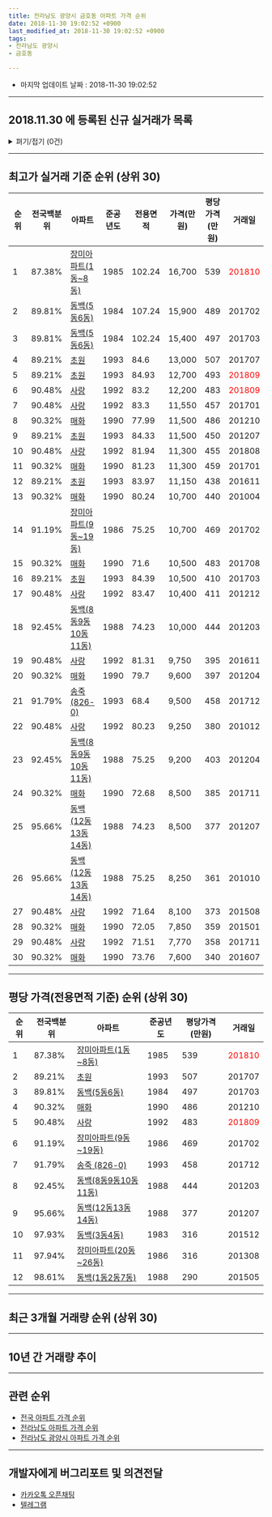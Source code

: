 ```yaml
---
title: 전라남도 광양시 금호동 아파트 가격 순위
date: 2018-11-30 19:02:52 +0900
last_modified_at: 2018-11-30 19:02:52 +0900
tags:
- 전라남도 광양시
- 금호동

---
```


* 마지막 업데이트 날짜 : 2018-11-30 19:02:52

---

## 2018.11.30 에 등록된 신규 실거래가 목록

<details>
<summary>펴기/접기 (0건)</summary>
<div markdown="1">

|아파트|전국백분위|준공년도|전용면적|가격(만원)|평당가격(만원)|거래일|
|---|---|---|---|---|---|---|
|없음|||||||


</div>
</details>

---

## 최고가 실거래 기준 순위 (상위 30)


|순위|전국백분위|아파트|준공년도|전용면적|가격(만원)|평당가격(만원)|거래일|
|---|---|---|---|---|---|---|---|
|1|87.38%|[장미아파트(1동~8동)](https://search.naver.com/search.naver?query=%EC%A0%84%EB%9D%BC%EB%82%A8%EB%8F%84+%EA%B4%91%EC%96%91%EC%8B%9C+%EA%B8%88%ED%98%B8%EB%8F%99+%EC%9E%A5%EB%AF%B8%EC%95%84%ED%8C%8C%ED%8A%B8%281%EB%8F%99%7E8%EB%8F%99%29)|1985|102.24|16,700|539|<span style="color:red">201810</span>|
|2|89.81%|[동백(5동6동)](https://search.naver.com/search.naver?query=%EC%A0%84%EB%9D%BC%EB%82%A8%EB%8F%84+%EA%B4%91%EC%96%91%EC%8B%9C+%EA%B8%88%ED%98%B8%EB%8F%99+%EB%8F%99%EB%B0%B1%285%EB%8F%996%EB%8F%99%29)|1984|107.24|15,900|489|201702|
|3|89.81%|[동백(5동6동)](https://search.naver.com/search.naver?query=%EC%A0%84%EB%9D%BC%EB%82%A8%EB%8F%84+%EA%B4%91%EC%96%91%EC%8B%9C+%EA%B8%88%ED%98%B8%EB%8F%99+%EB%8F%99%EB%B0%B1%285%EB%8F%996%EB%8F%99%29)|1984|102.24|15,400|497|201703|
|4|89.21%|[초원](https://search.naver.com/search.naver?query=%EC%A0%84%EB%9D%BC%EB%82%A8%EB%8F%84+%EA%B4%91%EC%96%91%EC%8B%9C+%EA%B8%88%ED%98%B8%EB%8F%99+%EC%B4%88%EC%9B%90)|1993|84.6|13,000|507|201707|
|5|89.21%|[초원](https://search.naver.com/search.naver?query=%EC%A0%84%EB%9D%BC%EB%82%A8%EB%8F%84+%EA%B4%91%EC%96%91%EC%8B%9C+%EA%B8%88%ED%98%B8%EB%8F%99+%EC%B4%88%EC%9B%90)|1993|84.93|12,700|493|<span style="color:red">201809</span>|
|6|90.48%|[사랑](https://search.naver.com/search.naver?query=%EC%A0%84%EB%9D%BC%EB%82%A8%EB%8F%84+%EA%B4%91%EC%96%91%EC%8B%9C+%EA%B8%88%ED%98%B8%EB%8F%99+%EC%82%AC%EB%9E%91)|1992|83.2|12,200|483|<span style="color:red">201809</span>|
|7|90.48%|[사랑](https://search.naver.com/search.naver?query=%EC%A0%84%EB%9D%BC%EB%82%A8%EB%8F%84+%EA%B4%91%EC%96%91%EC%8B%9C+%EA%B8%88%ED%98%B8%EB%8F%99+%EC%82%AC%EB%9E%91)|1992|83.3|11,550|457|201701|
|8|90.32%|[매화](https://search.naver.com/search.naver?query=%EC%A0%84%EB%9D%BC%EB%82%A8%EB%8F%84+%EA%B4%91%EC%96%91%EC%8B%9C+%EA%B8%88%ED%98%B8%EB%8F%99+%EB%A7%A4%ED%99%94)|1990|77.99|11,500|486|201210|
|9|89.21%|[초원](https://search.naver.com/search.naver?query=%EC%A0%84%EB%9D%BC%EB%82%A8%EB%8F%84+%EA%B4%91%EC%96%91%EC%8B%9C+%EA%B8%88%ED%98%B8%EB%8F%99+%EC%B4%88%EC%9B%90)|1993|84.33|11,500|450|201207|
|10|90.48%|[사랑](https://search.naver.com/search.naver?query=%EC%A0%84%EB%9D%BC%EB%82%A8%EB%8F%84+%EA%B4%91%EC%96%91%EC%8B%9C+%EA%B8%88%ED%98%B8%EB%8F%99+%EC%82%AC%EB%9E%91)|1992|81.94|11,300|455|201808|
|11|90.32%|[매화](https://search.naver.com/search.naver?query=%EC%A0%84%EB%9D%BC%EB%82%A8%EB%8F%84+%EA%B4%91%EC%96%91%EC%8B%9C+%EA%B8%88%ED%98%B8%EB%8F%99+%EB%A7%A4%ED%99%94)|1990|81.23|11,300|459|201701|
|12|89.21%|[초원](https://search.naver.com/search.naver?query=%EC%A0%84%EB%9D%BC%EB%82%A8%EB%8F%84+%EA%B4%91%EC%96%91%EC%8B%9C+%EA%B8%88%ED%98%B8%EB%8F%99+%EC%B4%88%EC%9B%90)|1993|83.97|11,150|438|201611|
|13|90.32%|[매화](https://search.naver.com/search.naver?query=%EC%A0%84%EB%9D%BC%EB%82%A8%EB%8F%84+%EA%B4%91%EC%96%91%EC%8B%9C+%EA%B8%88%ED%98%B8%EB%8F%99+%EB%A7%A4%ED%99%94)|1990|80.24|10,700|440|201004|
|14|91.19%|[장미아파트(9동~19동)](https://search.naver.com/search.naver?query=%EC%A0%84%EB%9D%BC%EB%82%A8%EB%8F%84+%EA%B4%91%EC%96%91%EC%8B%9C+%EA%B8%88%ED%98%B8%EB%8F%99+%EC%9E%A5%EB%AF%B8%EC%95%84%ED%8C%8C%ED%8A%B8%289%EB%8F%99%7E19%EB%8F%99%29)|1986|75.25|10,700|469|201702|
|15|90.32%|[매화](https://search.naver.com/search.naver?query=%EC%A0%84%EB%9D%BC%EB%82%A8%EB%8F%84+%EA%B4%91%EC%96%91%EC%8B%9C+%EA%B8%88%ED%98%B8%EB%8F%99+%EB%A7%A4%ED%99%94)|1990|71.6|10,500|483|201708|
|16|89.21%|[초원](https://search.naver.com/search.naver?query=%EC%A0%84%EB%9D%BC%EB%82%A8%EB%8F%84+%EA%B4%91%EC%96%91%EC%8B%9C+%EA%B8%88%ED%98%B8%EB%8F%99+%EC%B4%88%EC%9B%90)|1993|84.39|10,500|410|201703|
|17|90.48%|[사랑](https://search.naver.com/search.naver?query=%EC%A0%84%EB%9D%BC%EB%82%A8%EB%8F%84+%EA%B4%91%EC%96%91%EC%8B%9C+%EA%B8%88%ED%98%B8%EB%8F%99+%EC%82%AC%EB%9E%91)|1992|83.47|10,400|411|201212|
|18|92.45%|[동백(8동9동10동11동)](https://search.naver.com/search.naver?query=%EC%A0%84%EB%9D%BC%EB%82%A8%EB%8F%84+%EA%B4%91%EC%96%91%EC%8B%9C+%EA%B8%88%ED%98%B8%EB%8F%99+%EB%8F%99%EB%B0%B1%288%EB%8F%999%EB%8F%9910%EB%8F%9911%EB%8F%99%29)|1988|74.23|10,000|444|201203|
|19|90.48%|[사랑](https://search.naver.com/search.naver?query=%EC%A0%84%EB%9D%BC%EB%82%A8%EB%8F%84+%EA%B4%91%EC%96%91%EC%8B%9C+%EA%B8%88%ED%98%B8%EB%8F%99+%EC%82%AC%EB%9E%91)|1992|81.31|9,750|395|201611|
|20|90.32%|[매화](https://search.naver.com/search.naver?query=%EC%A0%84%EB%9D%BC%EB%82%A8%EB%8F%84+%EA%B4%91%EC%96%91%EC%8B%9C+%EA%B8%88%ED%98%B8%EB%8F%99+%EB%A7%A4%ED%99%94)|1990|79.7|9,600|397|201204|
|21|91.79%|[송죽 (826-0)](https://search.naver.com/search.naver?query=%EC%A0%84%EB%9D%BC%EB%82%A8%EB%8F%84+%EA%B4%91%EC%96%91%EC%8B%9C+%EA%B8%88%ED%98%B8%EB%8F%99+%EC%86%A1%EC%A3%BD+%28826-0%29)|1993|68.4|9,500|458|201712|
|22|90.48%|[사랑](https://search.naver.com/search.naver?query=%EC%A0%84%EB%9D%BC%EB%82%A8%EB%8F%84+%EA%B4%91%EC%96%91%EC%8B%9C+%EA%B8%88%ED%98%B8%EB%8F%99+%EC%82%AC%EB%9E%91)|1992|80.23|9,250|380|201012|
|23|92.45%|[동백(8동9동10동11동)](https://search.naver.com/search.naver?query=%EC%A0%84%EB%9D%BC%EB%82%A8%EB%8F%84+%EA%B4%91%EC%96%91%EC%8B%9C+%EA%B8%88%ED%98%B8%EB%8F%99+%EB%8F%99%EB%B0%B1%288%EB%8F%999%EB%8F%9910%EB%8F%9911%EB%8F%99%29)|1988|75.25|9,200|403|201204|
|24|90.32%|[매화](https://search.naver.com/search.naver?query=%EC%A0%84%EB%9D%BC%EB%82%A8%EB%8F%84+%EA%B4%91%EC%96%91%EC%8B%9C+%EA%B8%88%ED%98%B8%EB%8F%99+%EB%A7%A4%ED%99%94)|1990|72.68|8,500|385|201711|
|25|95.66%|[동백(12동13동14동)](https://search.naver.com/search.naver?query=%EC%A0%84%EB%9D%BC%EB%82%A8%EB%8F%84+%EA%B4%91%EC%96%91%EC%8B%9C+%EA%B8%88%ED%98%B8%EB%8F%99+%EB%8F%99%EB%B0%B1%2812%EB%8F%9913%EB%8F%9914%EB%8F%99%29)|1988|74.23|8,500|377|201207|
|26|95.66%|[동백(12동13동14동)](https://search.naver.com/search.naver?query=%EC%A0%84%EB%9D%BC%EB%82%A8%EB%8F%84+%EA%B4%91%EC%96%91%EC%8B%9C+%EA%B8%88%ED%98%B8%EB%8F%99+%EB%8F%99%EB%B0%B1%2812%EB%8F%9913%EB%8F%9914%EB%8F%99%29)|1988|75.25|8,250|361|201010|
|27|90.48%|[사랑](https://search.naver.com/search.naver?query=%EC%A0%84%EB%9D%BC%EB%82%A8%EB%8F%84+%EA%B4%91%EC%96%91%EC%8B%9C+%EA%B8%88%ED%98%B8%EB%8F%99+%EC%82%AC%EB%9E%91)|1992|71.64|8,100|373|201508|
|28|90.32%|[매화](https://search.naver.com/search.naver?query=%EC%A0%84%EB%9D%BC%EB%82%A8%EB%8F%84+%EA%B4%91%EC%96%91%EC%8B%9C+%EA%B8%88%ED%98%B8%EB%8F%99+%EB%A7%A4%ED%99%94)|1990|72.05|7,850|359|201501|
|29|90.48%|[사랑](https://search.naver.com/search.naver?query=%EC%A0%84%EB%9D%BC%EB%82%A8%EB%8F%84+%EA%B4%91%EC%96%91%EC%8B%9C+%EA%B8%88%ED%98%B8%EB%8F%99+%EC%82%AC%EB%9E%91)|1992|71.51|7,770|358|201711|
|30|90.32%|[매화](https://search.naver.com/search.naver?query=%EC%A0%84%EB%9D%BC%EB%82%A8%EB%8F%84+%EA%B4%91%EC%96%91%EC%8B%9C+%EA%B8%88%ED%98%B8%EB%8F%99+%EB%A7%A4%ED%99%94)|1990|73.76|7,600|340|201607|


---

## 평당 가격(전용면적 기준) 순위 (상위 30)


|순위|전국백분위|아파트|준공년도|평당가격(만원)|거래일|
|---|---|---|---|---|---|
|1|87.38%|[장미아파트(1동~8동)](https://search.naver.com/search.naver?query=%EC%A0%84%EB%9D%BC%EB%82%A8%EB%8F%84+%EA%B4%91%EC%96%91%EC%8B%9C+%EA%B8%88%ED%98%B8%EB%8F%99+%EC%9E%A5%EB%AF%B8%EC%95%84%ED%8C%8C%ED%8A%B8%281%EB%8F%99%7E8%EB%8F%99%29)|1985|539|<span style="color:red">201810</span>|
|2|89.21%|[초원](https://search.naver.com/search.naver?query=%EC%A0%84%EB%9D%BC%EB%82%A8%EB%8F%84+%EA%B4%91%EC%96%91%EC%8B%9C+%EA%B8%88%ED%98%B8%EB%8F%99+%EC%B4%88%EC%9B%90)|1993|507|201707|
|3|89.81%|[동백(5동6동)](https://search.naver.com/search.naver?query=%EC%A0%84%EB%9D%BC%EB%82%A8%EB%8F%84+%EA%B4%91%EC%96%91%EC%8B%9C+%EA%B8%88%ED%98%B8%EB%8F%99+%EB%8F%99%EB%B0%B1%285%EB%8F%996%EB%8F%99%29)|1984|497|201703|
|4|90.32%|[매화](https://search.naver.com/search.naver?query=%EC%A0%84%EB%9D%BC%EB%82%A8%EB%8F%84+%EA%B4%91%EC%96%91%EC%8B%9C+%EA%B8%88%ED%98%B8%EB%8F%99+%EB%A7%A4%ED%99%94)|1990|486|201210|
|5|90.48%|[사랑](https://search.naver.com/search.naver?query=%EC%A0%84%EB%9D%BC%EB%82%A8%EB%8F%84+%EA%B4%91%EC%96%91%EC%8B%9C+%EA%B8%88%ED%98%B8%EB%8F%99+%EC%82%AC%EB%9E%91)|1992|483|<span style="color:red">201809</span>|
|6|91.19%|[장미아파트(9동~19동)](https://search.naver.com/search.naver?query=%EC%A0%84%EB%9D%BC%EB%82%A8%EB%8F%84+%EA%B4%91%EC%96%91%EC%8B%9C+%EA%B8%88%ED%98%B8%EB%8F%99+%EC%9E%A5%EB%AF%B8%EC%95%84%ED%8C%8C%ED%8A%B8%289%EB%8F%99%7E19%EB%8F%99%29)|1986|469|201702|
|7|91.79%|[송죽 (826-0)](https://search.naver.com/search.naver?query=%EC%A0%84%EB%9D%BC%EB%82%A8%EB%8F%84+%EA%B4%91%EC%96%91%EC%8B%9C+%EA%B8%88%ED%98%B8%EB%8F%99+%EC%86%A1%EC%A3%BD+%28826-0%29)|1993|458|201712|
|8|92.45%|[동백(8동9동10동11동)](https://search.naver.com/search.naver?query=%EC%A0%84%EB%9D%BC%EB%82%A8%EB%8F%84+%EA%B4%91%EC%96%91%EC%8B%9C+%EA%B8%88%ED%98%B8%EB%8F%99+%EB%8F%99%EB%B0%B1%288%EB%8F%999%EB%8F%9910%EB%8F%9911%EB%8F%99%29)|1988|444|201203|
|9|95.66%|[동백(12동13동14동)](https://search.naver.com/search.naver?query=%EC%A0%84%EB%9D%BC%EB%82%A8%EB%8F%84+%EA%B4%91%EC%96%91%EC%8B%9C+%EA%B8%88%ED%98%B8%EB%8F%99+%EB%8F%99%EB%B0%B1%2812%EB%8F%9913%EB%8F%9914%EB%8F%99%29)|1988|377|201207|
|10|97.93%|[동백(3동4동)](https://search.naver.com/search.naver?query=%EC%A0%84%EB%9D%BC%EB%82%A8%EB%8F%84+%EA%B4%91%EC%96%91%EC%8B%9C+%EA%B8%88%ED%98%B8%EB%8F%99+%EB%8F%99%EB%B0%B1%283%EB%8F%994%EB%8F%99%29)|1983|316|201512|
|11|97.94%|[장미아파트(20동~26동)](https://search.naver.com/search.naver?query=%EC%A0%84%EB%9D%BC%EB%82%A8%EB%8F%84+%EA%B4%91%EC%96%91%EC%8B%9C+%EA%B8%88%ED%98%B8%EB%8F%99+%EC%9E%A5%EB%AF%B8%EC%95%84%ED%8C%8C%ED%8A%B8%2820%EB%8F%99%7E26%EB%8F%99%29)|1986|316|201308|
|12|98.61%|[동백(1동2동7동)](https://search.naver.com/search.naver?query=%EC%A0%84%EB%9D%BC%EB%82%A8%EB%8F%84+%EA%B4%91%EC%96%91%EC%8B%9C+%EA%B8%88%ED%98%B8%EB%8F%99+%EB%8F%99%EB%B0%B1%281%EB%8F%992%EB%8F%997%EB%8F%99%29)|1988|290|201505|


---

## 최근 3개월 거래량 순위 (상위 30)


<div style="width:100%;">
    <canvas id="deal_count_ranking" height="250"></canvas>
</div>


<script>
new Chart(document.getElementById("deal_count_ranking"), {
    type: 'horizontalBar',
    data: {
        labels: ['사랑', '장미아파트(1동~8동)', '장미아파트(9동~19동)', '매화', '초원', '동백(1동2동7동)', '송죽 (826-0)'],
        datasets: [{
            label: '실거래 수',
            data: [6, 6, 5, 3, 2, 1, 1],
            borderColor: "rgba(255, 0, 128, 1)",
            backgroundColor: "rgba(255, 0, 128, 0.5)",
            fill: false,
        }]
    },
    options: {
        responsive: true,
        title: {
            display: true,
            text: '최근 3개월 거래량 순위'
        },
        tooltips: {
            mode: 'index',
            intersect: false,
            callbacks: {
                title: function(tooltipItems, data) {
                    return "실거래 수:";
                },
                label: function(tooltipItem, data) {
                    return data.labels[tooltipItem.index] + ": " + tooltipItem.xLabel;
                }
            }
        },
        hover: {
            mode: 'nearest',
            intersect: true
        },
        scales: {
            xAxes: [{
                display: true,
                scaleLabel: {
                    display: true,
                    labelString: '실거래 수'
                },
                ticks: {
                    suggestedMin: 0,
                }
            }],
            yAxes: [{
                display: true,
                ticks: {
                    autoSkip: false,
                    callback: function(value, index, values) {
                        if (value.length > 15)
                            return value.substr(0, 13) + "...";
                        else
                            return value;
                    }
                },
                scaleLabel: {
                    display: false,
                }
            }]
        }
    }
});

</script>


---

## 10년 간 거래량 추이


<div style="width:100%;">
    <canvas id="deal_progress" height="250"></canvas>
</div>

<script>
new Chart(document.getElementById("deal_progress"), {
    type: 'line',
    data: {
        labels: ['200811','200812','200901','200902','200903','200904','200905','200906','200907','200908','200909','200910','200911','200912','201001','201002','201003','201004','201005','201006','201007','201008','201009','201010','201011','201012','201101','201102','201103','201104','201105','201106','201107','201108','201109','201110','201111','201112','201201','201202','201203','201204','201205','201206','201207','201208','201209','201210','201211','201212','201301','201302','201303','201304','201305','201306','201307','201308','201309','201310','201311','201312','201401','201402','201403','201404','201405','201406','201407','201408','201409','201410','201411','201412','201501','201502','201503','201504','201505','201506','201507','201508','201509','201510','201511','201512','201601','201602','201603','201604','201605','201606','201607','201608','201609','201610','201611','201612','201701','201702','201703','201704','201705','201706','201707','201708','201709','201710','201711','201712','201801','201802','201803','201804','201805','201806','201807','201808','201809','201810','201811'],
        datasets: [{
            label: '실거래 수',
            pointRadius: 1,
            data: [6, 8, 6, 14, 18, 7, 7, 17, 20, 16, 11, 15, 18, 15, 12, 15, 20, 20, 10, 11, 29, 7, 6, 12, 19, 16, 13, 8, 11, 10, 11, 11, 16, 15, 8, 12, 14, 15, 11, 18, 12, 21, 9, 9, 15, 13, 8, 10, 14, 18, 12, 15, 8, 19, 11, 11, 7, 9, 5, 17, 11, 9, 15, 19, 15, 15, 13, 11, 22, 11, 28, 9, 27, 20, 16, 13, 16, 17, 14, 17, 15, 7, 10, 12, 24, 15, 11, 12, 16, 14, 15, 18, 19, 17, 12, 14, 13, 12, 17, 14, 17, 10, 9, 13, 10, 18, 13, 10, 19, 10, 18, 16, 16, 18, 11, 13, 10, 11, 8, 11, 5],
            borderColor: "rgba(255, 201, 14, 1)",
            backgroundColor: "rgba(255, 201, 14, 0.5)",
            fill: true,
        }]
    },
    options: {
        responsive: true,
        title: {
            display: true,
            text: '10년간 거래량 추이'
        },
        tooltips: {
            mode: 'index',
            intersect: false,
        },
        hover: {
            mode: 'nearest',
            intersect: true
        },
        scales: {
            xAxes: [{
                display: true,
                scaleLabel: {
                    display: true,
                    labelString: '년/월'
                }
            }],
            yAxes: [{
                display: true,
                ticks: {
                    suggestedMin: 0,
                },
                scaleLabel: {
                    display: true,
                    labelString: '실거래 수'
                }
            }]
        }
    }
});

</script>


---

## 관련 순위

- [전국 아파트 가격 순위](https://inasie.github.io/apt-ranking/전국)
- [전라남도 아파트 가격 순위](https://inasie.github.io/apt-ranking/전라남도)
- [전라남도 광양시 아파트 가격 순위](https://inasie.github.io/apt-ranking/전라남도-광양시)


---

## 개발자에게 버그리포트 및 의견전달

- [카카오톡 오픈채팅](https://open.kakao.com/o/gLJUAP4)
- [텔레그램](https://t.me/inasie)

